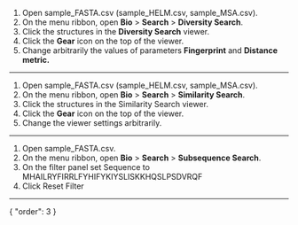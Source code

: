 1. Open sample_FASTA.csv (sample_HELM.csv, sample_MSA.csv).
2. On the menu ribbon, open **Bio** > **Search** > **Diversity Search**.
3. Click the structures in the **Diversity Search** viewer.
4. Click the **Gear** icon on the top of the viewer.
5. Change arbitrarily the values of parameters **Fingerprint** and **Distance metric.**

---

1. Open sample_FASTA.csv (sample_HELM.csv, sample_MSA.csv).
2. On the menu ribbon, open **Bio** > **Search** > **Similarity Search**.
3. Click the structures in the Similarity Search viewer.
4. Click the **Gear** icon on the top of the viewer.
5. Change the viewer settings arbitrarily.
---

1. Open sample_FASTA.csv.
2. On the menu ribbon, open **Bio** > **Search** > **Subsequence Search**.
3. On the filter panel set Sequence to 
MHAILRYFIRRLFYHIFYKIYSLISKKHQSLPSDVRQF
4. Click Reset Filter
---
{
  "order": 3
}